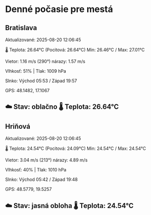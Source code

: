 ﻿# Denné počasie pre mestá

## Bratislava
Aktualizované: 2025-08-20 12:06:45

🌡️ Teplota: 26.64°C 
(Pocitová: 26.64°C)
Min: 26.46°C / Max: 27.01°C

Vietor: 1.16 m/s    (290°) 
nárazy: 1.57 m/s

Vlhkosť: 51% | Tlak: 1009 hPa

Slnko: Východ 05:53 / Západ 19:57

GPS: 48.1482, 17.1067

☁️ Stav: oblačno        🌡️ Teplota: 26.64°C
---

## Hriňová
Aktualizované: 2025-08-20 12:06:45

🌡️ Teplota: 24.54°C 
(Pocitová: 24.09°C)
Min: 24.54°C / Max: 24.54°C

Vietor: 3.04 m/s (213°)
nárazy: 4.89 m/s

Vlhkosť: 40% | Tlak: 1010 hPa

Slnko: Východ 05:42 / Západ 19:48

GPS: 48.5779, 19.5257

☁️ Stav: jasná obloha        🌡️ Teplota: 24.54°C
---
